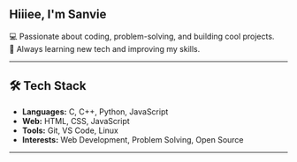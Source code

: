 ## Hiiiee, I'm Sanvie
💻 Passionate about coding, problem-solving, and building cool projects.  
🚀 Always learning new tech and improving my skills.  

---

## 🛠 Tech Stack  
- **Languages:** C, C++, Python, JavaScript  
- **Web:** HTML, CSS, JavaScript  
- **Tools:** Git, VS Code, Linux  
- **Interests:** Web Development, Problem Solving, Open Source  

---
